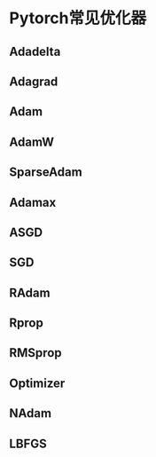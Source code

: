 # Pytorch常见优化器

## Adadelta

## Adagrad

## Adam

## AdamW

## SparseAdam

## Adamax

## ASGD

## SGD

## RAdam

## Rprop

## RMSprop

## Optimizer

## NAdam

## LBFGS

